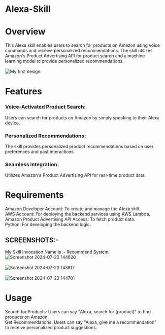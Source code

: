 # Alexa-Skill
# Overview

This Alexa skill enables users to search for products on Amazon using voice commands and receive personalized recommendations. The skill utilizes Amazon's Product Advertising API for product search and a machine learning model to provide personalized recommendations.
<br>
<br>
![My first design](https://github.com/user-attachments/assets/3119bee9-92d5-4266-8341-2fef8418cbdd)

# Features
<h3>Voice-Activated Product Search:</h3> Users can search for products on Amazon by simply speaking to their Alexa device.<br>
<h3>Personalized Recommendations:</h3> The skill provides personalized product recommendations based on user preferences and past interactions.<br>
<h3>Seamless Integration:</h3> Utilizes Amazon's Product Advertising API for real-time product data.

# Requirements
Amazon Developer Account: To create and manage the Alexa skill.<br>
AWS Account: For deploying the backend services using AWS Lambda.<br>
Amazon Product Advertising API Access: To fetch product data.<br>
Python: For developing the backend logic.

## SCREENSHOTS:-
My Skill Invocation Name is :- Recommend System. <br>
![Screenshot 2024-07-23 144820](https://github.com/user-attachments/assets/71dcb886-2071-40bc-b968-828d085b48ac)
<br>
<br>
![Screenshot 2024-07-23 143817](https://github.com/user-attachments/assets/48f395d3-d3e1-41d8-adac-1bf7136f0e95)
<br>
<br>
![Screenshot 2024-07-23 144701](https://github.com/user-attachments/assets/eb9f31d7-02e3-45a0-9f60-d3a17ccc43e1)

# Usage
Search for Products: Users can say "Alexa, search for [product]" to find products on Amazon.<br>
Get Recommendations: Users can say "Alexa, give me a recommendation" to receive personalized product suggestions.
